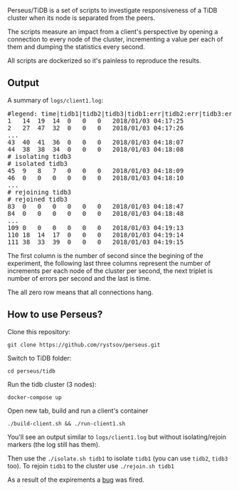 Perseus/TiDB is a set of scripts to investigate responsiveness of a TiDB cluster when its node is separated from the peers.

The scripts measure an impact from a client's perspective by opening a connection to every node of the cluster, incrementing a value per each of them and dumping the statistics every second.

All scripts are dockerized so it's painless to reproduce the results.

## Output

A summary of `logs/client1.log`:

<pre>#legend: time|tidb1|tidb2|tidb3|tidb1:err|tidb2:err|tidb3:err
1	14	19	14	0	0	0	2018/01/03 04:17:25
2	27	47	32	0	0	0	2018/01/03 04:17:26
...
43	40	41	36	0	0	0	2018/01/03 04:18:07
44	38	38	34	0	0	0	2018/01/03 04:18:08
# isolating tidb3
# isolated tidb3
45	9	8	7	0	0	0	2018/01/03 04:18:09
46	0	0	0	0	0	0	2018/01/03 04:18:10
...
# rejoining tidb3
# rejoined tidb3
83	0	0	0	0	0	0	2018/01/03 04:18:47
84	0	0	0	0	0	0	2018/01/03 04:18:48
...
109	0	0	0	0	0	0	2018/01/03 04:19:13
110	18	14	17	0	0	0	2018/01/03 04:19:14
111	38	33	39	0	0	0	2018/01/03 04:19:15</pre>

The first column is the number of second since the begining of the experiment, the following last three columns represent the number of increments per each node of the cluster per second, the next triplet is number of errors per second and the last is time.

The all zero row means that all connections hang.

## How to use Perseus?

Clone this repository:

    git clone https://github.com/rystsov/perseus.git

Switch to TiDB folder:

    cd perseus/tidb

Run the tidb cluster (3 nodes):

    docker-compose up

Open new tab, build and run a client's container

    ./build-client.sh && ./run-client1.sh

You'll see an output similar to `logs/client1.log` but without isolating/rejoin markers (the log still has them).

Then use the `./isolate.sh tidb1` to isolate `tidb1` (you can use `tidb2`, `tidb3` too). To rejoin `tidb1` to the cluster use  `./rejoin.sh tidb1`

As a result of the expirements a [bug](https://github.com/pingcap/tidb/issues/2676) was fired.
